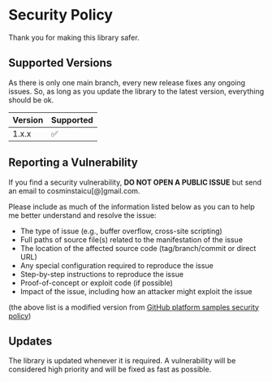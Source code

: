 # Security Policy

Thank you for making this library safer.

## Supported Versions

As there is only one main branch, every new release fixes any ongoing issues. So, as long as you update the library to the latest version, everything should be ok.

| Version | Supported          |
| ------- | ------------------ |
| 1.x.x   | :white_check_mark: |

## Reporting a Vulnerability

If you find a security vulnerability, **DO NOT OPEN A PUBLIC ISSUE** but send an email to cosminstaicu[@]gmail.com.

Please include as much of the information listed below as you can to help me better understand and resolve the issue:

- The type of issue (e.g., buffer overflow,  cross-site scripting)
- Full paths of source file(s) related to the manifestation of the issue
- The location of the affected source code (tag/branch/commit or direct URL)
- Any special configuration required to reproduce the issue
- Step-by-step instructions to reproduce the issue
- Proof-of-concept or exploit code (if possible)
- Impact of the issue, including how an attacker might exploit the issue

(the above list is a modified version from [GitHub platform samples security policy](https://github.com/github/platform-samples/security/policy))

## Updates

The library is updated whenever it is required. A vulnerability will be considered high priority and will be fixed as fast as possible.
